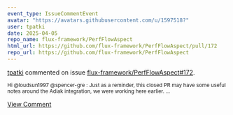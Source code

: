 ```yaml
---
event_type: IssueCommentEvent
avatar: "https://avatars.githubusercontent.com/u/1597518?"
user: tpatki
date: 2025-04-05
repo_name: flux-framework/PerfFlowAspect
html_url: https://github.com/flux-framework/PerfFlowAspect/pull/172
repo_url: https://github.com/flux-framework/PerfFlowAspect
---
```


<a href='https://github.com/tpatki' target='_blank'>tpatki</a> commented on issue <a href='https://github.com/flux-framework/PerfFlowAspect/pull/172' target='_blank'>flux-framework/PerfFlowAspect#172</a>.

<small>Hi @loudsun1997 @spencer-gre : Just as a reminder, this closed PR may have some useful notes around the Adiak integration, we were working here earlier. ...</small>

<a href='https://github.com/flux-framework/PerfFlowAspect/pull/172' target='_blank'>View Comment</a>